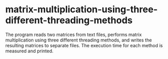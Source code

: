# matrix-multiplication-using-three-different-threading-methods
The program reads two matrices from text files, performs matrix multiplication using three different threading methods, and writes the resulting matrices to separate files. The execution time for each method is measured and printed.
